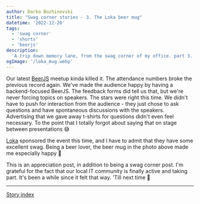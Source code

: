 ```yaml
---
author: Darko Bozhinovski
title: "Swag corner stories - 3. The Loka beer mug"
datetime: '2022-12-20'
tags:
  - 'swag corner'
  - 'shorts'
  - 'beerjs'
description:
  'A trip down memory lane, from the swag corner of my office. part 3.'
ogImage: '/loka_mug.webp'
---
```


Our latest [BeerJS](https://beerjs.mk) meetup kinda killed it. The attendance numbers broke the previous record again. We've made the audience happy by having a backend-focused BeerJS. The feedback forms did tell us that, but we're never forcing topics on speakers. The stars were right this time. We didn't have to push for interaction from the audience - they just chose to ask questions and have spontaneous discussions with the speakers. Advertising that we gave away t-shirts for questions didn't even feel necessary. To the point that I totally forgot about saying that on stage between presentations 😅

[Loka](https://loka.com) sponsored the event this time, and I have to admit that they have some excellent swag. Being a beer lover, the beer mug in the photo above made me especially happy 🍻

This is an appreciation post, in addition to being a swag corner post. I'm grateful for the fact that our local IT community is finally active and taking part. It's been a while since it felt that way. 'Till next time 🍻

---

[Story index](posts/swag-corner-stories---intro#story-index)